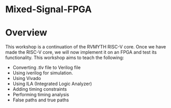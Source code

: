 # Mixed-Signal-FPGA

# Overview

This workshop is a continuation of the RVMYTH RISC-V core. Once we have made the RISC-V core, we will now implement it on an FPGA and test its functionality. This workshop aims to teach the following:
- Converting .tlv file to Verilog file
- Using iverilog for simulation.
- Using Vivado
- Using ILA (Integrated Logic Analyzer)
- Adding timing constraints
- Performing timing analysis
- False paths and true paths
